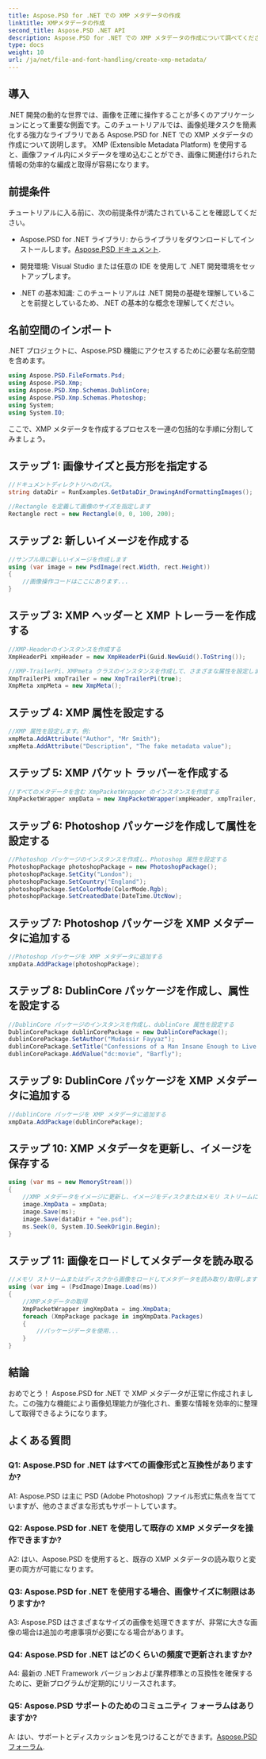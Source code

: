 ```yaml
---
title: Aspose.PSD for .NET での XMP メタデータの作成
linktitle: XMPメタデータの作成
second_title: Aspose.PSD .NET API
description: Aspose.PSD for .NET での XMP メタデータの作成について調べてください。シームレスな操作で画像の整理を強化します。
type: docs
weight: 10
url: /ja/net/file-and-font-handling/create-xmp-metadata/
---
```

## 導入

.NET 開発の動的な世界では、画像を正確に操作することが多くのアプリケーションにとって重要な側面です。このチュートリアルでは、画像処理タスクを簡素化する強力なライブラリである Aspose.PSD for .NET での XMP メタデータの作成について説明します。 XMP (Extensible Metadata Platform) を使用すると、画像ファイル内にメタデータを埋め込むことができ、画像に関連付けられた情報の効率的な編成と取得が容易になります。

## 前提条件

チュートリアルに入る前に、次の前提条件が満たされていることを確認してください。

-  Aspose.PSD for .NET ライブラリ: からライブラリをダウンロードしてインストールします。[Aspose.PSD ドキュメント](https://reference.aspose.com/psd/net/).

- 開発環境: Visual Studio または任意の IDE を使用して .NET 開発環境をセットアップします。

- .NET の基本知識: このチュートリアルは .NET 開発の基礎を理解していることを前提としているため、.NET の基本的な概念を理解してください。

## 名前空間のインポート

.NET プロジェクトに、Aspose.PSD 機能にアクセスするために必要な名前空間を含めます。

```csharp
using Aspose.PSD.FileFormats.Psd;
using Aspose.PSD.Xmp;
using Aspose.PSD.Xmp.Schemas.DublinCore;
using Aspose.PSD.Xmp.Schemas.Photoshop;
using System;
using System.IO;
```

ここで、XMP メタデータを作成するプロセスを一連の包括的な手順に分割してみましょう。

## ステップ 1: 画像サイズと長方形を指定する

```csharp
//ドキュメントディレクトリへのパス。
string dataDir = RunExamples.GetDataDir_DrawingAndFormattingImages();

//Rectangle を定義して画像のサイズを指定します
Rectangle rect = new Rectangle(0, 0, 100, 200);
```

## ステップ 2: 新しいイメージを作成する

```csharp
//サンプル用に新しいイメージを作成します
using (var image = new PsdImage(rect.Width, rect.Height))
{
    //画像操作コードはここにあります...
}
```

## ステップ 3: XMP ヘッダーと XMP トレーラーを作成する

```csharp
//XMP-Headerのインスタンスを作成する
XmpHeaderPi xmpHeader = new XmpHeaderPi(Guid.NewGuid().ToString());

//XMP-TrailerPi、XMPmeta クラスのインスタンスを作成して、さまざまな属性を設定します
XmpTrailerPi xmpTrailer = new XmpTrailerPi(true);
XmpMeta xmpMeta = new XmpMeta();
```

## ステップ 4: XMP 属性を設定する

```csharp
//XMP 属性を設定します。例:
xmpMeta.AddAttribute("Author", "Mr Smith");
xmpMeta.AddAttribute("Description", "The fake metadata value");
```

## ステップ 5: XMP パケット ラッパーを作成する

```csharp
//すべてのメタデータを含む XmpPacketWrapper のインスタンスを作成する
XmpPacketWrapper xmpData = new XmpPacketWrapper(xmpHeader, xmpTrailer, xmpMeta);
```

## ステップ 6: Photoshop パッケージを作成して属性を設定する

```csharp
//Photoshop パッケージのインスタンスを作成し、Photoshop 属性を設定する
PhotoshopPackage photoshopPackage = new PhotoshopPackage();
photoshopPackage.SetCity("London");
photoshopPackage.SetCountry("England");
photoshopPackage.SetColorMode(ColorMode.Rgb);
photoshopPackage.SetCreatedDate(DateTime.UtcNow);
```

## ステップ 7: Photoshop パッケージを XMP メタデータに追加する

```csharp
//Photoshop パッケージを XMP メタデータに追加する
xmpData.AddPackage(photoshopPackage);
```

## ステップ 8: DublinCore パッケージを作成し、属性を設定する

```csharp
//DublinCore パッケージのインスタンスを作成し、dublinCore 属性を設定する
DublinCorePackage dublinCorePackage = new DublinCorePackage();
dublinCorePackage.SetAuthor("Mudassir Fayyaz");
dublinCorePackage.SetTitle("Confessions of a Man Insane Enough to Live With the Beasts");
dublinCorePackage.AddValue("dc:movie", "Barfly");
```

## ステップ 9: DublinCore パッケージを XMP メタデータに追加する

```csharp
//dublinCore パッケージを XMP メタデータに追加する
xmpData.AddPackage(dublinCorePackage);
```

## ステップ 10: XMP メタデータを更新し、イメージを保存する

```csharp
using (var ms = new MemoryStream())
{
    //XMP メタデータをイメージに更新し、イメージをディスクまたはメモリ ストリームに保存します。
    image.XmpData = xmpData;
    image.Save(ms);
    image.Save(dataDir + "ee.psd");
    ms.Seek(0, System.IO.SeekOrigin.Begin);
}
```

## ステップ 11: 画像をロードしてメタデータを読み取る

```csharp
//メモリ ストリームまたはディスクから画像をロードしてメタデータを読み取り/取得します
using (var img = (PsdImage)Image.Load(ms))
{
    //XMPメタデータの取得
    XmpPacketWrapper imgXmpData = img.XmpData;
    foreach (XmpPackage package in imgXmpData.Packages)
    {
        //パッケージデータを使用...
    }
}
```

## 結論

おめでとう！ Aspose.PSD for .NET で XMP メタデータが正常に作成されました。この強力な機能により画像処理能力が強化され、重要な情報を効率的に整理して取得できるようになります。

## よくある質問

### Q1: Aspose.PSD for .NET はすべての画像形式と互換性がありますか?

A1: Aspose.PSD は主に PSD (Adobe Photoshop) ファイル形式に焦点を当てていますが、他のさまざまな形式もサポートしています。

### Q2: Aspose.PSD for .NET を使用して既存の XMP メタデータを操作できますか?

A2: はい、Aspose.PSD を使用すると、既存の XMP メタデータの読み取りと変更の両方が可能になります。

### Q3: Aspose.PSD for .NET を使用する場合、画像サイズに制限はありますか?

A3: Aspose.PSD はさまざまなサイズの画像を処理できますが、非常に大きな画像の場合は追加の考慮事項が必要になる場合があります。

### Q4: Aspose.PSD for .NET はどのくらいの頻度で更新されますか?

A4: 最新の .NET Framework バージョンおよび業界標準との互換性を確保するために、更新プログラムが定期的にリリースされます。

### Q5: Aspose.PSD サポートのためのコミュニティ フォーラムはありますか?

 A: はい、サポートとディスカッションを見つけることができます。[Aspose.PSD フォーラム](https://forum.aspose.com/c/psd/34).